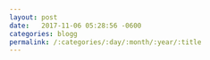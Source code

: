 ```yaml
---
layout: post
date:   2017-11-06 05:28:56 -0600
categories: blogg
permalink: /:categories/:day/:month/:year/:title
---
```


